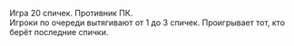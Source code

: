 Игра 20 спичек. Противник ПК. 
<br>
Игроки по очереди вытягивают от 1 до 3 спичек. Проигрывает тот, кто берёт последние спички.
